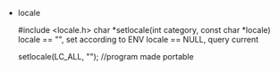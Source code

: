 * locale  

    #include <locale.h>
    char *setlocale(int category, const char *locale)
    locale == "", set according to ENV
    locale == NULL, query current

    setlocale(LC_ALL, ""); //program made portable
